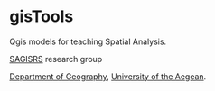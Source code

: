 # gisTools

Qgis models for teaching Spatial Analysis.

[SAGISRS](http://sagisrs.aegean.gr/) research group 


[Department of Geography](https://geography.aegean.gr), 
[University of the Aegean](http://www.aegean.gr).

